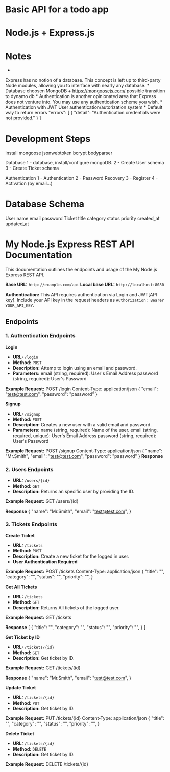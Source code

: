 # Basic API for a todo app
# Node.js + Express.js
# Notes
*
Express has no notion of a database. This concept is left up to third-party Node modules, allowing you to interface with nearly any database.
*
Database choosen
MongoDB + https://mongoosejs.com/
possible transition to dynamo db
*
Authentication is another opinionated area that Express does not venture into. You may use any authentication scheme you wish.
*
Authentication with JWT
User authentication/autorization system
*
Default way to return errors
"errors": [
    {
        "detail": "Authentication credentials were not provided."
    }
]
# Development Steps

install 
mongoose jsonwebtoken bcrypt bodyparser

Database
1 - database, install/configure mongoDB.
2 - Create User schema
3 - Create Ticket schema

Authentication
1 - Authentication
2 - Password Recovery
3 - Register
4 - Activation (by email...)
# Database Schema
User
    name
    email
    password
Ticket
    title
    category
    status
    priority
    created_at
    updated_at
# My Node.js Express REST API Documentation
This documentation outlines the endpoints and usage of the My Node.js Express REST API.

**Base URL:** `http://example.com/api`
**Local base URL:** `http://localhost:8080`

**Authentication:** This API requires authentication via Login and JWT[API key]. Include your API key in the request headers as `Authorization: Bearer YOUR_API_KEY`.

## Endpoints

### 1. Authentication Endpoints

**Login**
- **URL:** `/login`
- **Method:** `POST`
- **Description:** Attemp to login using an email and password.
- **Parameters:** 
    email (string, required): User's Email Address
    password (string, required): User's Password

**Example Request:**
POST /login
Content-Type: application/json
{
    "email": "test@test.com",
    "password": "password"
}

**Signup**
- **URL:** `/signup`
- **Method:** `POST`
- **Description:** Creates a new user with a valid email and password.
- **Parameters:** 
    name (string, required): Name of the user.
    email (string, required, unique): User's Email Address
    password (string, required): User's Password

**Example Request:**
POST /signup
Content-Type: application/json
{
    "name": "Mr.Smith",
    "email": "test@test.com",
    "password": "password"
}
**Response**


### 2. Users Endpoints

- **URL:** `/users/{id}`
- **Method:** `GET`
- **Description:** Returns an specific user by providing the ID.

**Example Request:**
GET /users/{id}

**Response**
{
    "name": "Mr.Smith",
    "email": "test@test.com",
}

### 3. Tickets Endpoints

**Create Ticket**
- **URL:** `/tickets`
- **Method:** `POST`
- **Description:** Create a new ticket for the logged in user.
- **User Authentication Required**

**Example Request:**
POST /tickets
Content-Type: application/json
{
    "title": "",
    "category": "",
    "status": "",
    "priority": "",
}

**Get All Tickets**
- **URL:** `/tickets`
- **Method:** `GET`
- **Description:** Returns All tickets of the logged user.

**Example Request:**
GET /tickets

**Response**
[
    {
        "title": "",
        "category": "",
        "status": "",
        "priority": "",
    }
]

**Get Ticket by ID**
- **URL:** `/tickets/{id}`
- **Method:** `GET`
- **Description:** Get ticket by ID.

**Example Request:**
GET /tickets/{id}

**Response**
{
    "name": "Mr.Smith",
    "email": "test@test.com",
}

**Update Ticket**
- **URL:** `/tickets/{id}`
- **Method:** `PUT`
- **Description:** Get ticket by ID.

**Example Request:**
PUT /tickets/{id}
Content-Type: application/json
{
    "title": "",
    "category": "",
    "status": "",
    "priority": "",
}

**Delete Ticket**
- **URL:** `/tickets/{id}`
- **Method:** `DELETE`
- **Description:** Get ticket by ID.

**Example Request:**
DELETE /tickets/{id}